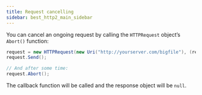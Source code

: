 ```yaml
---
title: Request cancelling
sidebar: best_http2_main_sidebar
---
```


You can cancel an ongoing request by calling the `HTTPRequest` object’s `Abort()` function:

```csharp
request = new HTTPRequest(new Uri("http://yourserver.com/bigfile"), (req, resp) => { … });
request.Send();

// And after some time:
request.Abort();
```

The callback function will be called and the response object will be `null`.
